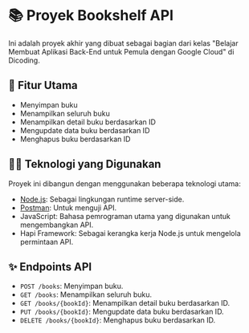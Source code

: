 # 📚 Proyek Bookshelf API
Ini adalah proyek akhir yang dibuat sebagai bagian dari kelas "Belajar Membuat Aplikasi Back-End untuk Pemula dengan Google Cloud" di Dicoding.

## 🥇 Fitur Utama

- Menyimpan buku 
- Menampilkan seluruh buku
- Menampilkan detail buku berdasarkan ID
- Mengupdate data buku berdasarkan ID
- Menghapus buku berdasarkan ID

## 👩‍💻 Teknologi yang Digunakan

Proyek ini dibangun dengan menggunakan beberapa teknologi utama:

- [Node.js](https://nodejs.org/): Sebagai lingkungan runtime server-side.
- [Postman](https://www.postman.com/): Untuk menguji API.
- JavaScript: Bahasa pemrograman utama yang digunakan untuk mengembangkan API.
- Hapi Framework: Sebagai kerangka kerja Node.js untuk mengelola permintaan API.

## ✨ Endpoints API

- `POST /books`: Menyimpan buku.
- `GET /books`: Menampilkan seluruh buku.
- `GET /books/{bookId}`: Menampilkan detail buku berdasarkan ID.
- `PUT /books/{bookId}`: Mengupdate data buku berdasarkan ID.
- `DELETE /books/{bookId}`: Menghapus buku berdasarkan ID.






